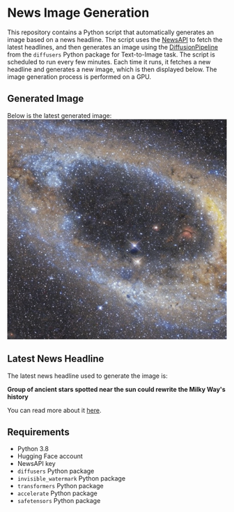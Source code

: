 # News Image Generation
This repository contains a Python script that automatically generates an image based on a news headline. The script uses the [NewsAPI](https://newsapi.org/) to fetch the latest headlines, and then generates an image using the [DiffusionPipeline](https://github.com/huggingface/diffusers) from the `diffusers` Python package for Text-to-Image task.
The script is scheduled to run every few minutes. Each time it runs, it fetches a new headline and generates a new image, which is then displayed below. The image generation process is performed on a GPU.

## Generated Image
Below is the latest generated image:
![Generated Image](image.png)

## Latest News Headline
The latest news headline used to generate the image is:

**Group of ancient stars spotted near the sun could rewrite the Milky Way's history**

You can read more about it [here](https://news.google.com/rss/articles/CBMi2AFBVV95cUxPd0NkSnBrLWxGN1VkRUFvazR3UjBZMDNBQUR0eFJCbmV2bU91ZHo0M0hETWxYRTVlazR0RzktemRKSW1ULUk1R0dCQUxpOHRvMHZBTVhmcnpJTEhsVXA1X2UzN2Y5SVAwM3V4U0xHX3E2Z0tXTlI4eUFJTVpMWUxzc3dwYV9CWnhtYklVTHV1b0pHWjRidURXRVEzNFRwNXNTZ2NKM2RocjE1MTRXU1cyT1RnWk8xWWdxczdjRk5YcFk5VUo2ZjdSdnRoWldDb0U1ZWNkbEVMZzg?oc=5).

## Requirements
- Python 3.8
- Hugging Face account
- NewsAPI key
- `diffusers` Python package
- `invisible_watermark` Python package
- `transformers` Python package
- `accelerate` Python package
- `safetensors` Python package
